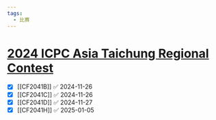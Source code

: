 ```yaml
---
tags:
  - 比赛
---
```

# [2024 ICPC Asia Taichung Regional Contest](https://codeforces.com/contest/2041)

- [x] [[CF2041B]] ✅ 2024-11-26
- [x] [[CF2041C]] ✅ 2024-11-26
- [x] [[CF2041D]] ✅ 2024-11-27
- [x] [[CF2041H]] ✅ 2025-01-05
